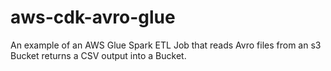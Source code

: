 # aws-cdk-avro-glue
An example of an AWS Glue Spark ETL Job that reads Avro files from an s3 Bucket returns a CSV output into a Bucket.
